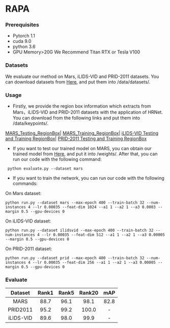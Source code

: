 # RAPA

### Prerequisites
* Pytorch 1.1
* cuda 9.0
* python 3.6
* GPU Memory>20G We Recommend Titan RTX or Tesla V100

### Datasets
We evaluate our method on Mars, iLIDS-VID and PRID-2011 datasets. You can download datasets from [Here](https://kaiyangzhou.github.io/deep-person-reid/datasets.html#video-datasets), and put them into /data/datasets/.

### Usage
* Firstly, we provide the region box information which extracts from Mars，iLIDS-VID and PRID-2011 datasets with the application of HRNet. You can download from the following links and put them into /data/keypoints/.

[MARS_Testing_RegionBox](https://drive.google.com/file/d/1OTcEfFHUI-nkMU8l5ZGqN4hDol6exmgD/view?usp=sharing)|
[MARS_Training_RegionBox](https://drive.google.com/file/d/1wk-P7fTW7sJpWLMmqlYkgJGT2X9H2fWP/view?usp=sharing)|
[iLIDS-VID Testing and Training RegionBox](https://drive.google.com/file/d/1Q8G6MUCCIMK21mFNfmBz4gl6qKd-ZhfN/view?usp=sharing)|
[PRID-2011 Testing and Training RegionBox](https://drive.google.com/file/d/1mGIFNPaGsMRHjCd5dJbmwauqzjKWRdAE/view?usp=sharing)

* If you want to test our trained model on MARS, you can obtain our trained model from [Here](https://drive.google.com/file/d/1qpJKPgPLyHriiNfBoJGRDbVGcOqAxhBo/view?usp=sharing), and put it into /weights/. After that, you can run our code with the following command:

`` python evaluate.py --dataset mars``

* If you want to train the network, you can run our code with the following commands:

On Mars dataset: 

``
python run.py --dataset mars --max-epoch 400 --train-batch 32 --num-instances 4 --lr 0.00035 --feat-dim 1024 --a1 1 --a2 1 --a3 0.0003 --margin 0.5 --gpu-devices 0
``

On iLIDS-VID dataset: 

``
python run.py --dataset ilidsvid --max-epoch 400 --train-batch 32 --num-instances 4 --lr 0.00035 --feat-dim 512 --a1 1 --a2 1 --a3 0.00005 --margin 0.5 --gpu-devices 0
``

On PRID-2011 dataset: 

``
python run.py --dataset prid --max-epoch 400 --train-batch 32 --num-instances 4 --lr 0.00035 --feat-dim 256 --a1 1 --a2 1 --a3 0.00005 --margin 0.5 --gpu-devices 0
``

### Evaluate
| Dataset | Rank1 | Rank5 | Rank20 |mAP|
| :------: | :------: | :------: | :------: | :------: |
| MARS | 88.7 | 96.1 | 98.1 | 82.8 |
| PRID2011 | 95.2 | 99.2 | 100.0 | - |
| iLIDS-VID | 89.6 | 98.0 | 99.9 | - |
